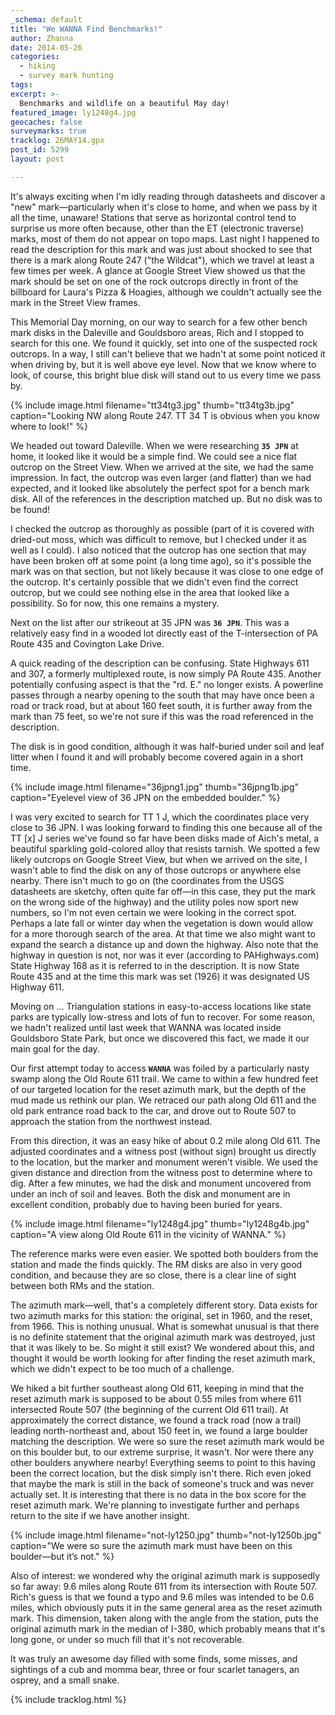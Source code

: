 ```yaml
---
_schema: default
title: "We WANNA Find Benchmarks!"
author: Zhanna
date: 2014-05-26
categories:
  - hiking
  - survey mark hunting
tags:
excerpt: >-
  Benchmarks and wildlife on a beautiful May day!
featured_image: ly1248g4.jpg
geocaches: false
surveymarks: true
tracklog: 26MAY14.gpx
post_id: 5299
layout: post

---
```


It's always exciting when I'm idly reading through datasheets and discover a "new" mark—particularly when it's close to home, and when we pass by it all the time, unaware! Stations that serve as horizontal control tend to surprise us more often because, other than the ET (electronic traverse) marks, most of them do not appear on topo maps. Last night I happened to read the description for this mark and was just about shocked to see that there is a mark along Route 247 ("the Wildcat"), which we travel at least a few times per week. A glance at Google Street View showed us that the mark should be set on one of the rock outcrops directly in front of the billboard for Laura's Pizza & Hoagies, although we couldn't actually see the mark in the Street View frames.

This Memorial Day morning, on our way to search for a few other bench mark disks in the Daleville and Gouldsboro areas, Rich and I stopped to search for this one. We found it quickly, set into one of the suspected rock outcrops. In a way, I still can't believe that we hadn't at some point noticed it when driving by, but it is well above eye level. Now that we know where to look, of course, this bright blue disk will stand out to us every time we pass by.

{% include image.html filename="tt34tg3.jpg" thumb="tt34tg3b.jpg" caption="Looking NW along Route 247. TT 34 T is obvious when you know where to look!" %}

We headed out toward Daleville. When we were researching **`35 JPN`** at home, it looked like it would be a simple find. We could see a nice flat outcrop on the Street View. When we arrived at the site, we had the same impression. In fact, the outcrop was even larger (and flatter) than we had expected, and it looked like absolutely the perfect spot for a bench mark disk. All of the references in the description matched up. But no disk was to be found! 

I checked the outcrop as thoroughly as possible (part of it is covered with dried-out moss, which was difficult to remove, but I checked under it as well as I could). I also noticed that the outcrop has one section that may have been broken off at some point (a long time ago), so it's possible the mark was on that section, but not likely because it was close to one edge of the outcrop. It's certainly possible that we didn't even find the correct outcrop, but we could see nothing else in the area that looked like a possibility. So for now, this one remains a mystery.

Next on the list after our strikeout at 35 JPN was **`36 JPN`**. This was a relatively easy find in a wooded lot directly east of the T-intersection of PA Route 435 and Covington Lake Drive.

A quick reading of the description can be confusing. State Highways 611 and 307, a formerly multiplexed route, is now simply PA Route 435. Another potentially confusing aspect is that the "rd. E." no longer exists. A powerline passes through a nearby opening to the south that may have once been a road or track road, but at about 160 feet south, it is further away from the mark than 75 feet, so we're not sure if this was the road referenced in the description.

The disk is in good condition, although it was half-buried under soil and leaf litter when I found it and will probably become covered again in a short time.

{% include image.html filename="36jpng1.jpg" thumb="36jpng1b.jpg" caption="Eyelevel view of 36 JPN on the embedded boulder." %}

I was very excited to search for TT 1 J, which the coordinates place very close to 36 JPN. I was looking forward to finding this one because all of the TT [x] J series we've found so far have been disks made of Aich's metal, a beautiful sparkling gold-colored alloy that resists tarnish. We spotted a few likely outcrops on Google Street View, but when we arrived on the site, I wasn't able to find the disk on any of those outcrops or anywhere else nearby. There isn't much to go on (the coordinates from the USGS datasheets are sketchy, often quite far off—in this case, they put the mark on the wrong side of the highway) and the utility poles now sport new numbers, so I'm not even certain we were looking in the correct spot. Perhaps a late fall or winter day when the vegetation is down would allow for a more thorough search of the area. At that time we also might want to expand the search a distance up and down the highway. Also note that the highway in question is not, nor was it ever (according to PAHighways.com) State Highway 168 as it is referred to in the description. It is now State Route 435 and at the time this mark was set (1926) it was designated US Highway 611.

Moving on ... Triangulation stations in easy-to-access locations like state parks are typically low-stress and lots of fun to recover. For some reason, we hadn't realized until last week that WANNA was located inside Gouldsboro State Park, but once we discovered this fact, we made it our main goal for the day.

Our first attempt today to access **`WANNA`** was foiled by a particularly nasty swamp along the Old Route 611 trail. We came to within a few hundred feet of our targeted location for the reset azimuth mark, but the depth of the mud made us rethink our plan. We retraced our path along Old 611 and the old park entrance road back to the car, and drove out to Route 507 to approach the station from the northwest instead.

From this direction, it was an easy hike of about 0.2 mile along Old 611. The adjusted coordinates and a witness post (without sign) brought us directly to the location, but the marker and monument weren't visible. We used the given distance and direction from the witness post to determine where to dig. After a few minutes, we had the disk and monument uncovered from under an inch of soil and leaves. Both the disk and monument are in excellent condition, probably due to having been buried for years.

{% include image.html filename="ly1248g4.jpg" thumb="ly1248g4b.jpg" caption="A view along Old Route 611 in the vicinity of WANNA." %}

The reference marks were even easier. We spotted both boulders from the station and made the finds quickly. The RM disks are also in very good condition, and because they are so close, there is a clear line of sight between both RMs and the station.

The azimuth mark—well, that's a completely different story. Data exists for two azimuth marks for this station: the original, set in 1960, and the reset, from 1966. This is nothing unusual. What is somewhat unusual is that there is no definite statement that the original azimuth mark was destroyed, just that it was likely to be. So might it still exist? We wondered about this, and thought it would be worth looking for after finding the reset azimuth mark, which we didn't expect to be too much of a challenge.

We hiked a bit further southeast along Old 611, keeping in mind that the reset azimuth mark is supposed to be about 0.55 miles from where 611 intersected Route 507 (the beginning of the current Old 611 trail). At approximately the correct distance, we found a track road (now a trail) leading north-northeast and, about 150 feet in, we found a large boulder matching the description. We were so sure the reset azimuth mark would be on this boulder but, to our extreme surprise, it wasn't. Nor were there any other boulders anywhere nearby! Everything seems to point to this having been the correct location, but the disk simply isn't there. Rich even joked that maybe the mark is still in the back of someone's truck and was never actually set. It is interesting that there is no data in the box score for the reset azimuth mark. We're planning to investigate further and perhaps return to the site if we have another insight.

{% include image.html filename="not-ly1250.jpg" thumb="not-ly1250b.jpg" caption="We were so sure the azimuth mark must have been on this boulder—but it’s not." %}

Also of interest: we wondered why the original azimuth mark is supposedly so far away: 9.6 miles along Route 611 from its intersection with Route 507. Rich's guess is that we found a typo and 9.6 miles was intended to be 0.6 miles, which obviously puts it in the same general area as the reset azimuth mark. This dimension, taken along with the angle from the station, puts the original azimuth mark in the median of I-380, which probably means that it's long gone, or under so much fill that it's not recoverable.

It was truly an awesome day filled with some finds, some misses, and sightings of a cub and momma bear, three or four scarlet tanagers, an osprey, and a small snake.

{% include tracklog.html %}
